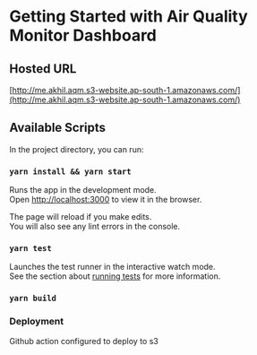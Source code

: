 # Getting Started with Air Quality Monitor Dashboard

## Hosted URL

[http://me.akhil.aqm.s3-website.ap-south-1.amazonaws.com/](http://me.akhil.aqm.s3-website.ap-south-1.amazonaws.com/)

## Available Scripts

In the project directory, you can run:

### `yarn install && yarn start`

Runs the app in the development mode.\
Open [http://localhost:3000](http://localhost:3000) to view it in the browser.

The page will reload if you make edits.\
You will also see any lint errors in the console.

### `yarn test`

Launches the test runner in the interactive watch mode.\
See the section about [running tests](https://facebook.github.io/create-react-app/docs/running-tests) for more information.

### `yarn build`

### Deployment

Github action configured to deploy to s3
